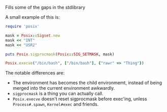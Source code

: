 Fills some of the gaps in the stdlibrary

A small example of this is:

```ruby
require 'posix'

mask = Posix::Sigset.new
mask << "INT"
mask << "USR2"

puts Posix.sigprocmask(Posix::SIG_SETMASK, mask)

Posix.execve("/bin/bash", ["/bin/bash"], {"rawr" => "Thing"})
```

The notable differences are:
* The environment has becomes the child environmemt, instead of being merged into the current environment awkwardly.
* `sigprocmask` is a thing you can actually call.
* `Posix.execve` doesn't reset sigprocmask before exec'ing, unless `Process#.spawn`, `Kernel#exec` and friends.
